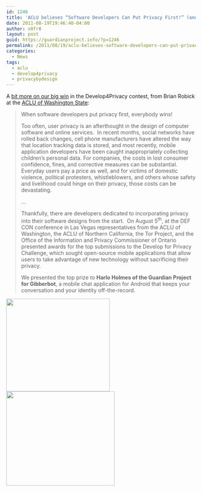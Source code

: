 ```yaml
---
id: 1246
title: 'ACLU believes “Software Developers Can Put Privacy First!” (and so do we!)'
date: 2011-08-19T19:46:40-04:00
author: n8fr8
layout: post
guid: https://guardianproject.info/?p=1246
permalink: /2011/08/19/aclu-believes-software-developers-can-put-privacy-first-and-so-do-we/
categories:
  - News
tags:
  - aclu
  - develop4privacy
  - privacybydesign
---
```

A [bit more on our big win](http://www.aclu-wa.org/blog/software-developers-can-put-privacy-first) in the Develop4Privacy contest, from Brian Robick at the [ACLU of Washington State](http://www.aclu-wa.org/):

> When software developers put privacy first, everybody wins!
> 
> Too often, user privacy is an afterthought in the design of computer software and online services.  In recent months, social networks have rolled back changes, cell phone manufacturers have altered the way that location tracking data is stored, and most recently, mobile application developers have been caught inappropriately collecting children’s personal data. For companies, the costs in lost consumer confidence, fines, and corrective measures can be substantial. Everyday users pay a price as well, and for victims of domestic violence, political protesters, whistleblowers, and others whose safety and livelihood could hinge on their privacy, those costs can be devastating.
> 
> …
> 
> Thankfully, there are developers dedicated to incorporating privacy into their software designs from the start.  On August 5<sup>th</sup>, at the DEF CON conference in Las Vegas representatives from the ACLU of Washington, the ACLU of Northern California, the Tor Project, and the Office of the Information and Privacy Commissioner of Ontario presented awards for the top submissions to the Develop for Privacy Challenge, which sought open-source mobile applications that allow users to take advantage of new technology without sacrificing their privacy.
> 
> We presented the top prize to **Harlo Holmes of the Guardian Project for Gibberbot**, a mobile chat application for Android that keeps your conversation and your identity off-the-record.

<img class="alignnone" src="http://www.aclu-wa.org/sites/default/files/imagecache/main-image-275/images/d4plogo.JPG" alt="" width="275" height="246" /><img class="alignnone" src="http://www.aclu-wa.org/sites/default/files/u7/Harlo-Roland_0.jpg" alt="" width="288" height="250" />